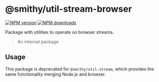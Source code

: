 # @smithy/util-stream-browser

[![NPM version](https://img.shields.io/npm/v/@smithy/util-stream-browser/latest.svg)](https://www.npmjs.com/package/@smithy/util-stream-browser)
[![NPM downloads](https://img.shields.io/npm/dm/@smithy/util-stream-browser.svg)](https://www.npmjs.com/package/@smithy/util-stream-browser)

Package with utilities to operate on browser streams.

> An internal package

## Usage

This package is deprecated for `@smithy/util-stream`, which provides the same functionality merging Node.js and browser.

